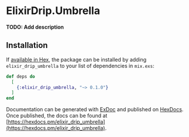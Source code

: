 # ElixirDrip.Umbrella

**TODO: Add description**

## Installation

If [available in Hex](https://hex.pm/docs/publish), the package can be installed
by adding `elixir_drip_umbrella` to your list of dependencies in `mix.exs`:

```elixir
def deps do
  [
    {:elixir_drip_umbrella, "~> 0.1.0"}
  ]
end
```

Documentation can be generated with [ExDoc](https://github.com/elixir-lang/ex_doc)
and published on [HexDocs](https://hexdocs.pm). Once published, the docs can
be found at [https://hexdocs.pm/elixir_drip_umbrella](https://hexdocs.pm/elixir_drip_umbrella).
